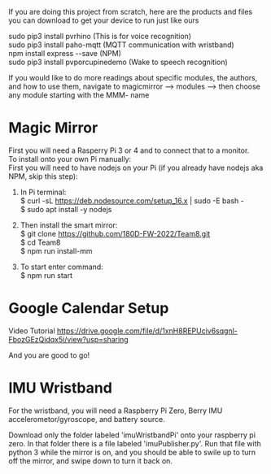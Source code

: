 If you are doing this project from scratch, here are the products and files you can download to get your device to run just like ours

sudo pip3 install pvrhino  (This is for voice recognition)  
sudo pip3 install paho-mqtt    (MQTT communication with wristband)  
npm install express --save   (NPM)  
sudo pip3 install pvporcupinedemo    (Wake to speech recognition)  

If you would like to do more readings about specific modules, the authors, and how to use them, navigate to magicmirror --> modules --> then choose any module starting with the MMM- name

# Magic Mirror

First you will need a Rasperry Pi 3 or 4 and to connect that to a monitor. <br />
To install onto your own Pi manually: <br />
First you will need to have nodejs on your Pi (if you already have nodejs aka NPM, skip this step): <br />
1) In Pi terminal: <br />
$ curl -sL https://deb.nodesource.com/setup_16.x | sudo -E bash -  <br />
$ sudo apt install -y nodejs <br />

3) Then install the smart mirror:  <br />
$ git clone https://github.com/180D-FW-2022/Team8.git  <br />
$ cd Team8 <br />
$ npm run install-mm <br />
4) To start enter command: <br />
$ npm run start <br />

# Google Calendar Setup
Video Tutorial
https://drive.google.com/file/d/1xnH8REPUciv6sqgnl-FbozGEzQidqx5i/view?usp=sharing

And you are good to go!

# IMU Wristband

For the wristband, you will need a Raspberry Pi Zero, Berry IMU accelerometor/gyroscope, and battery source.

Download only the folder labeled 'imuWristbandPi' onto your raspberry pi zero. In that folder there is a file labeled 'imuPublisher.py'. Run that file with python 3 while the mirror is on, and you should be able to swile up to turn off the mirror, and swipe down to turn it back on.
